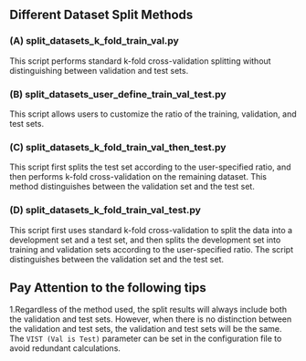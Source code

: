 ## **Different Dataset Split Methods**
### **(A) split_datasets_k_fold_train_val.py**
This script performs standard k-fold cross-validation splitting without distinguishing between validation and test sets.
### **(B) split_datasets_user_define_train_val_test.py**
This script allows users to customize the ratio of the training, validation, and test sets.
### **(C) split_datasets_k_fold_train_val_then_test.py**
This script first splits the test set according to the user-specified ratio, and then performs k-fold cross-validation on the remaining dataset. This method distinguishes between the validation set and the test set.
### **(D) split_datasets_k_fold_train_val_test.py**
This script first uses standard k-fold cross-validation to split the data into a development set and a test set, and then splits the development set into training and validation sets according to the user-specified ratio. The script distinguishes between the validation set and the test set.



## **Pay Attention to the following tips**
1.Regardless of the method used, the split results will always include both the validation and test sets. However, when there is no distinction between the validation and test sets, the validation and test sets will be the same. The `VIST (Val is Test)` parameter can be set in the configuration file to avoid redundant calculations.